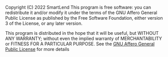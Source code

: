 Copyright (C) 2022 SmartLend
This program is free software: you can redistribute it and/or modify
it under the terms of the GNU Affero General Public License as
published by the Free Software Foundation, either version 3 of the
License, or any later version.

This program is distributed in the hope that it will be useful,
but WITHOUT ANY WARRANTY; without even the implied warranty of
MERCHANTABILITY or FITNESS FOR A PARTICULAR PURPOSE. See the
[GNU Affero General Public License](https://www.gnu.org/licenses/agpl-3.0.en.html)
for more details
